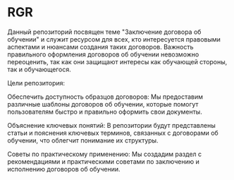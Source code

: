# RGR
Данный репозиторий посвящен теме "Заключение договора об обучении" и служит ресурсом для всех, кто интересуется правовыми аспектами и нюансами создания таких договоров. Важность правильного оформления договоров об обучении невозможно переоценить, так как они защищают интересы как обучающей стороны, так и обучающегося.

Цели репозитория:

Обеспечить доступность образцов договоров: Мы предоставим различные шаблоны договоров об обучении, которые помогут пользователям быстро и правильно оформить свои документы.

Объяснение ключевых понятий: В репозитории будут представлены статьи и пояснения ключевых терминов, связанных с договорами об обучении, что облегчит понимание их структуры.

Советы по практическому применению: Мы создадим раздел с рекомендациями и практическими советами по заключению и исполнению договоров об обучении.
